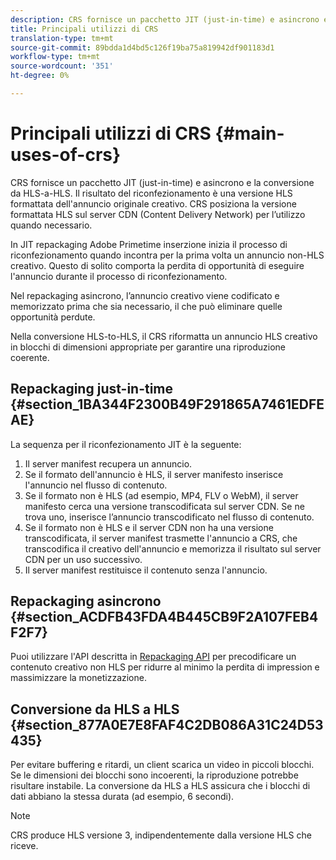 ```yaml
---
description: CRS fornisce un pacchetto JIT (just-in-time) e asincrono e la conversione da HLS-a-HLS. Il risultato del riconfezionamento è una versione HLS formattata dell'annuncio originale creativo. CRS posiziona la versione formattata HLS sul server CDN (Content Delivery Network) per l’utilizzo quando necessario.
title: Principali utilizzi di CRS
translation-type: tm+mt
source-git-commit: 89bdda1d4bd5c126f19ba75a819942df901183d1
workflow-type: tm+mt
source-wordcount: '351'
ht-degree: 0%

---
```



# Principali utilizzi di CRS {#main-uses-of-crs}

CRS fornisce un pacchetto JIT (just-in-time) e asincrono e la conversione da HLS-a-HLS. Il risultato del riconfezionamento è una versione HLS formattata dell&#39;annuncio originale creativo. CRS posiziona la versione formattata HLS sul server CDN (Content Delivery Network) per l’utilizzo quando necessario.

In JIT repackaging Adobe Primetime inserzione inizia il processo di riconfezionamento quando incontra per la prima volta un annuncio non-HLS creativo. Questo di solito comporta la perdita di opportunità di eseguire l&#39;annuncio durante il processo di riconfezionamento.

Nel repackaging asincrono, l’annuncio creativo viene codificato e memorizzato prima che sia necessario, il che può eliminare quelle opportunità perdute.

Nella conversione HLS-to-HLS, il CRS riformatta un annuncio HLS creativo in blocchi di dimensioni appropriate per garantire una riproduzione coerente.

## Repackaging just-in-time {#section_1BA344F2300B49F291865A7461EDFEAE}

La sequenza per il riconfezionamento JIT è la seguente:

1. Il server manifest recupera un annuncio.
1. Se il formato dell&#39;annuncio è HLS, il server manifesto inserisce l&#39;annuncio nel flusso di contenuto.
1. Se il formato non è HLS (ad esempio, MP4, FLV o WebM), il server manifesto cerca una versione transcodificata sul server CDN. Se ne trova uno, inserisce l’annuncio transcodificato nel flusso di contenuto.
1. Se il formato non è HLS e il server CDN non ha una versione transcodificata, il server manifest trasmette l&#39;annuncio a CRS, che transcodifica il creativo dell&#39;annuncio e memorizza il risultato sul server CDN per un uso successivo.
1. Il server manifest restituisce il contenuto senza l&#39;annuncio.

## Repackaging asincrono {#section_ACDFB43FDA4B445CB9F2A107FEB4F2F7}

Puoi utilizzare l&#39;API descritta in [Repackaging API](../~old-creative-repackaging-service/api-repackage.md) per precodificare un contenuto creativo non HLS per ridurre al minimo la perdita di impression e massimizzare la monetizzazione.

## Conversione da HLS a HLS {#section_877A0E7E8FAF4C2DB086A31C24D53435}

Per evitare buffering e ritardi, un client scarica un video in piccoli blocchi. Se le dimensioni dei blocchi sono incoerenti, la riproduzione potrebbe risultare instabile. La conversione da HLS a HLS assicura che i blocchi di dati abbiano la stessa durata (ad esempio, 6 secondi).

>[!NOTE]
>
>CRS produce HLS versione 3, indipendentemente dalla versione HLS che riceve.